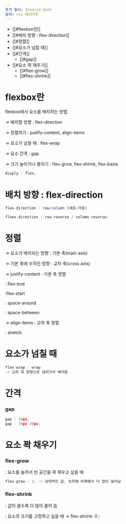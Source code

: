 ```yaml
---
추가 일시: Invalid date
강의: css 레이아웃
---
```

- [[#flexbox란]]
- [[#배치 방향 : flex-direction]]
- [[#정렬]]
- [[#요소가 넘칠 때]]
- [[#간격]]
    - [[#gap]]
- [[#요소 꽉 채우기]]
    - [[#flex-grow]]
    - [[#flex-shrink]]

# flexbox란

flexbox에서 요소를 배치하는 방법

→ 배치할 방향 : flex-direction

→ 정렬하기 : justify-content, align-items

→ 요소가 넘칠 때 : flex-wrap

→ 요소 간격 : gap

→ 크기 늘이거나 줄이기 : flex-grow, flex-shrink, flex-basis

  

```JavaScript
disply : flex;
```

# 배치 방향 : flex-direction

```JavaScript
flex-direction : row/column (세로/가로)

floex-direction : row-reverse / column-reverse;
```

  

# 정렬

→ 요소가 배치되는 방향 : 기본 축(main axis)

→ 기본 축에 수직인 방향 : 교차 축(cross axis)

→ justify-content : 기본 축 정렬

: flex-end

:flex-start

: space-around

: space-between

→ align-items : 교차 축 정렬

: stretch

# 요소가 넘칠 때

```JavaScript
flex-wrap : wrap
-> 교차 축 방향으로 넘어가서 배치됨 
```

# 간격

### gap

```JavaScript
gap : 30px;
gap : 30px 60px;
```

# 요소 꽉 채우기

### flex-grow

: 요소를 늘려서 빈 공간을 꽉 채우고 싶을 때

```JavaScript
flex-grow : 1; -> 상대적인 값, 숫자에 비례해서 더 많이 늘어남
```

### flex-shrink

: 값이 클수록 더 많이 줄어 듬

: 요소의 크기를 고정하고 싶을 때 → flex-shrink: 0 ;